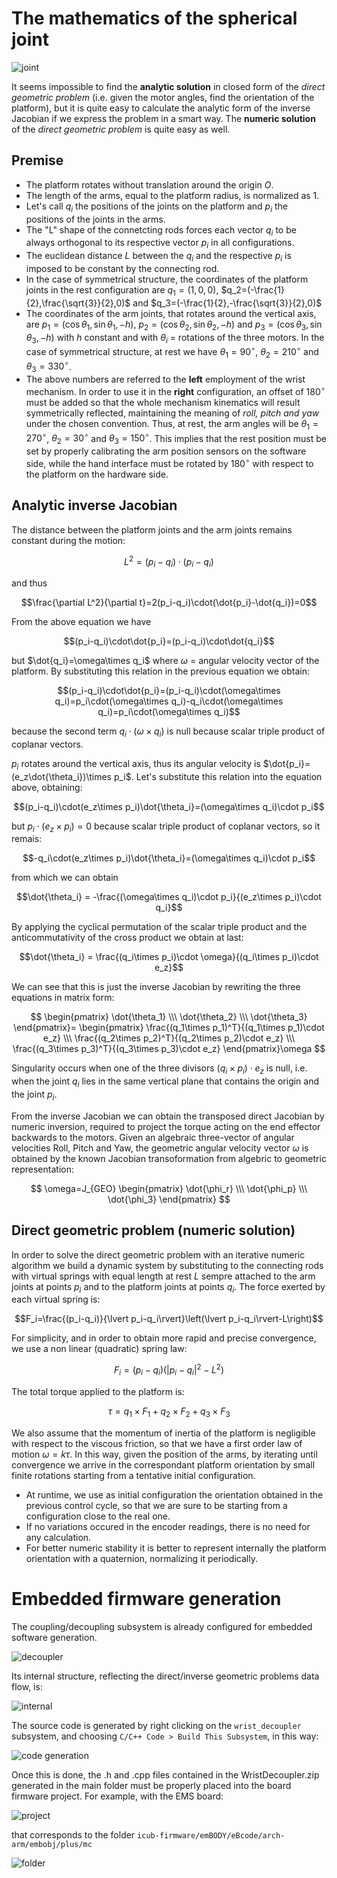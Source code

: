 ﻿

# The mathematics of the spherical joint

![joint](assets/Joint.PNG)

It seems impossible to find the **analytic solution** in closed form of the *direct geometric problem* (i.e. given the motor angles, find the orientation of the platform), but it is quite easy to calculate the analytic form of the inverse Jacobian if we express the problem in a smart way. The **numeric solution** of the *direct geometric problem* is quite easy as well.

## Premise

-   The platform rotates without translation around the origin $O$.
-   The length of the arms, equal to the platform radius, is normalized as 1.
-   Let's call $q_i$ the positions of the joints on the platform and $p_i$ the positions of the joints in the arms.
-   The "L" shape of the connetcting rods forces each vector $q_i$ to be always orthogonal to its respective vector $p_i$ in all configurations.
-   The euclidean distance $L$ between the $q_i$ and the respective $p_i$ is imposed to be constant by the connecting rod.
-   In the case of symmetrical structure, the coordinates of the platform joints in the rest configuration are $q_1=(1,0,0)$, $q_2=(-\frac{1}{2},\frac{\sqrt{3}}{2},0)$ and $q_3=(-\frac{1}{2},-\frac{\sqrt{3}}{2},0)$
-   The coordinates of the arm joints, that rotates around the vertical axis, are $p_1=(\cos{\theta_1},\sin{\theta_1},-h)$, $p_2=(\cos{\theta_2},\sin{\theta_2},-h)$ and $p_3=(\cos{\theta_3},\sin{\theta_3},-h)$ with $h$ constant and with $\theta_i$ = rotations of the three motors. In the case of symmetrical structure, at rest we have $\theta_1=90^\circ$, $\theta_2=210^\circ$ and $\theta_3=330^\circ$.
- The above numbers are referred to the **left** employment of the wrist mechanism. In order to use it in the **right** configuration, an offset of $180^\circ$ must be added so that the whole mechanism kinematics will result symmetrically reflected, maintaining the meaning of *roll, pitch and yaw* under the chosen convention. Thus, at rest, the arm angles will be $\theta_1=270^\circ$, $\theta_2=30^\circ$ and $\theta_3=150^\circ$. This implies that the rest position must be set by properly calibrating the arm position sensors on the software side, while the hand interface must be rotated by $180^\circ$ with respect to the platform on the hardware side.

## Analytic inverse Jacobian

The distance between the platform joints and the arm joints remains constant during the motion:

$$L^2=(p_i-q_i)\cdot(p_i-q_i)$$

and thus

$$\frac{\partial L^2}{\partial t}=2(p_i-q_i)\cdot(\dot{p_i}-\dot{q_i})=0$$

From the above equation we have

$$(p_i-q_i)\cdot\dot{p_i}=(p_i-q_i)\cdot\dot{q_i}$$

but $\dot{q_i}=\omega\times q_i$ where $\omega$ = angular velocity vector of the platform. By substituting this relation in the previous equation we obtain:

$$(p_i-q_i)\cdot\dot{p_i}=(p_i-q_i)\cdot(\omega\times q_i)=p_i\cdot(\omega\times q_i)-q_i\cdot(\omega\times q_i)=p_i\cdot(\omega\times q_i)$$

because the second term $q_i\cdot(\omega\times q_i)$ is null because scalar triple product of coplanar vectors.

$p_i$ rotates around the vertical axis, thus its angular velocity is $\dot{p_i}=(e_z\dot{\theta_i})\times p_i$. Let's substitute this relation into the equation above, obtaining:

$$(p_i-q_i)\cdot(e_z\times p_i)\dot{\theta_i}=(\omega\times q_i)\cdot p_i$$

but $p_i\cdot(e_z\times p_i)=0$ because scalar triple product of coplanar vectors, so it remais:

$$-q_i\cdot(e_z\times p_i)\dot{\theta_i}=(\omega\times q_i)\cdot p_i$$

from which we can obtain

$$\dot{\theta_i} = -\frac{(\omega\times q_i)\cdot p_i}{(e_z\times p_i)\cdot q_i}$$

By applying the cyclical permutation of the scalar triple product and the anticommutativity of the cross product we obtain at last:

$$\dot{\theta_i} = \frac{(q_i\times p_i)\cdot \omega}{(q_i\times p_i)\cdot e_z}$$

We can see that this is just the inverse Jacobian by rewriting the three equations in matrix form:

$$ \begin{pmatrix} \dot{\theta_1} \\\ \dot{\theta_2} \\\ \dot{\theta_3} \end{pmatrix}= \begin{pmatrix} \frac{(q_1\times p_1)^T}{(q_1\times p_1)\cdot e_z} \\\ \frac{(q_2\times p_2)^T}{(q_2\times p_2)\cdot e_z} \\\ \frac{(q_3\times p_3)^T}{(q_3\times p_3)\cdot e_z} \end{pmatrix}\omega $$

Singularity occurs when one of the three divisors $(q_i\times p_i)\cdot e_z$ is null, i.e. when the joint $q_i$ lies in the same vertical plane that contains the origin and the joint $p_i$.

From the inverse Jacobian we can obtain the transposed direct Jacobian by numeric inversion, required to project the torque acting on the end effector backwards to the motors. Given an algebraic three-vector of angular velocities Roll, Pitch and Yaw, the geometric angular velocity vector $\omega$ is obtained by the known Jacobian transoformation from algebric to geometric representation:

$$ \omega=J_{GEO} \begin{pmatrix} \dot{\phi_r} \\\ \dot{\phi_p} \\\ \dot{\phi_3} \end{pmatrix} $$

## Direct geometric problem (numeric solution)

In order to solve the direct geometric problem with an iterative numeric algorithm we build a dynamic system by substituting to the connecting rods with virtual springs with equal length at rest $L$ sempre attached to the arm joints at points $p_i$ and to the platform joints at points $q_i$. The force exerted by each virtual spring is:

$$F_i=\frac{(p_i-q_i)}{\lvert p_i-q_i\rvert}\left(\lvert p_i-q_i\rvert-L\right)$$

For simplicity, and in order to obtain more rapid and precise convergence, we use a non linear (quadratic) spring law:

$$F_i=(p_i-q_i)\left(\lvert p_i-q_i\rvert^2-L^2\right)$$

The total torque applied to the platform is:

$$\tau=q_1\times F_1 +q_2\times F_2 +q_3\times F_3$$

We also assume that the momentum of inertia of the platform is negligible with respect to the viscous friction, so that we have a first order law of motion $\omega=k\tau$. In this way, given the position of the arms, by iterating until convergence we arrive in the correspondant platform orientation by small finite rotations starting from a tentative initial configuration.

-   At runtime, we use as initial configuration the orientation obtained in the previous control cycle, so that we are sure to be starting from a configuration close to the real one.
-   If no variations occured in the encoder readings, there is no need for any calculation. 
-   For better numeric stability it is better to represent internally the platform orientation with a quaternion, normalizing it periodically.

# Embedded firmware generation
The coupling/decoupling subsystem is already configured for embedded software generation. 

![decoupler](assets/Decoupler.PNG)

Its internal structure, reflecting the direct/inverse geometric problems data flow, is:

![internal](assets/Internal.PNG)

The source code is generated by right clicking on the `wrist_decoupler` subsystem, and choosing `C/C++ Code > Build This Subsystem`, in this way:

![code generation](assets/Generation.PNG)

Once this is done, the .h and .cpp files contained in the WristDecoupler.zip generated in the main folder must be properly placed into the board firmware project. For example, with the EMS board:

![project](assets/Project.PNG)

that corresponds to the folder `icub-firmware/emBODY/eBcode/arch-arm/embobj/plus/mc`

![folder](assets/Folder.PNG)
    

